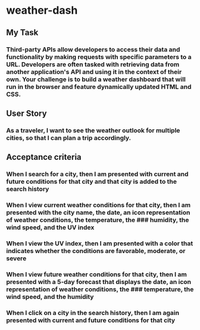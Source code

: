 # weather-dash
## My Task
### Third-party APIs allow developers to access their data and functionality by making requests with specific parameters to a URL. Developers are often tasked with retrieving data from another application's API and using it in the context of their own. Your challenge is to build a weather dashboard that will run in the browser and feature dynamically updated HTML and CSS.
## User Story 
### As a traveler, I want to see the weather outlook for multiple cities, so that I can plan a trip accordingly.
## Acceptance criteria
### When I search for a city, then I am presented with current and future conditions for that city and that city is added to the search history
### When I view current weather conditions for that city, then I am presented with the city name, the date, an icon representation of weather conditions, the temperature, the ### humidity, the wind speed, and the UV index
### When I view the UV index, then I am presented with a color that indicates whether the conditions are favorable, moderate, or severe
### When I view future weather conditions for that city, then I am presented with a 5-day forecast that displays the date, an icon representation of weather conditions, the ### temperature, the wind speed, and the humidity
### When I click on a city in the search history, then I am again presented with current and future conditions for that city
